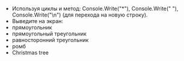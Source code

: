 ﻿+ Используя циклы и метод: Console.Write("*"), Console.Write(" "), Console.Write("\n") (для перехода на новую строку).  
+ Выведите на экран: 
+ прямоугольник 
+ прямоугольный треугольник  
+ равносторонний треугольник   
+ ромб 
+ Christmas tree